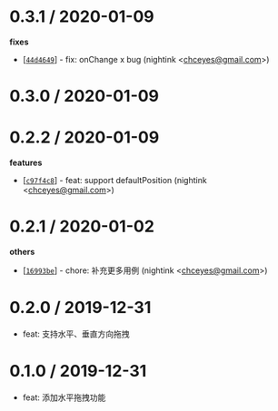 
0.3.1 / 2020-01-09
==================

**fixes**
  * [[`44d4649`](http://github.com/nightink/react-dragblock/commit/44d46492518755a56f7b8f438dccd03bc62ea6ad)] - fix: onChange x bug (nightink <<chceyes@gmail.com>>)

0.3.0 / 2020-01-09
==================

0.2.2 / 2020-01-09
==================

**features**
  * [[`c97f4c8`](http://github.com/nightink/react-dragblock/commit/c97f4c818e0c246c26aa9a0f62b32fbb40e5fd37)] - feat: support defaultPosition (nightink <<chceyes@gmail.com>>)

0.2.1 / 2020-01-02
==================

**others**
  * [[`16993be`](http://github.com/nightink/react-dragblock/commit/16993be96b2e30b2cc2625ca0e9c5c51b114f0a7)] - chore: 补充更多用例 (nightink <<chceyes@gmail.com>>)

0.2.0 / 2019-12-31
==================

  * feat: 支持水平、垂直方向拖拽

0.1.0 / 2019-12-31
==================

  * feat: 添加水平拖拽功能
